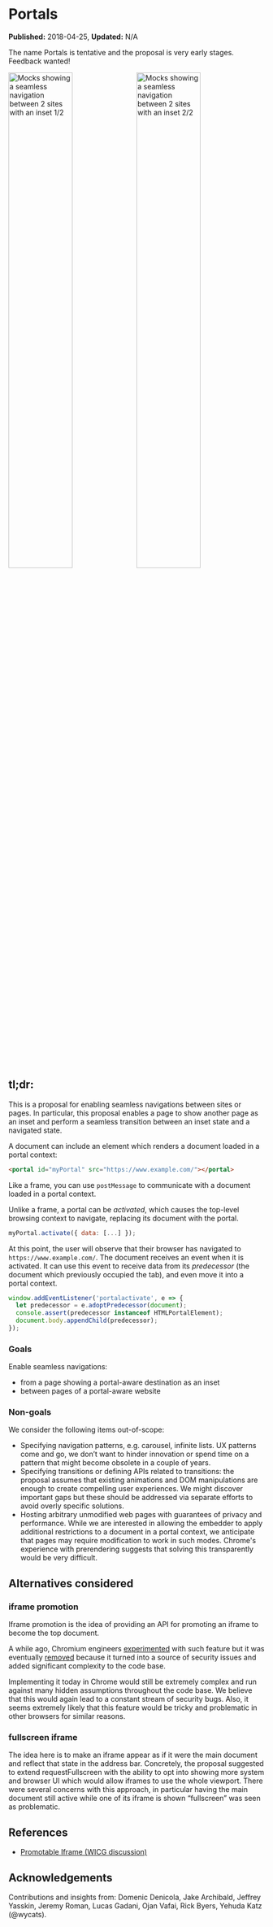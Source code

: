 # Portals
**Published:** 2018-04-25, **Updated:** N/A

The name Portals is tentative and the proposal is very early stages. Feedback wanted!

<img src="portal-mocks-1.png" alt="Mocks showing a seamless navigation between 2 sites with an inset 1/2" width="50%"><img src="portal-mocks-2.png" alt="Mocks showing a seamless navigation between 2 sites with an inset 2/2" width="50%">

## tl;dr:
This is a proposal for enabling seamless navigations between sites or pages. In particular, this proposal enables a page to show another page as an inset and perform a seamless transition between an inset state and a navigated state.

A document can include an element which renders a document loaded in a portal context:

```html
<portal id="myPortal" src="https://www.example.com/"></portal>
```

Like a frame, you can use `postMessage` to communicate with a document loaded in a portal context.

Unlike a frame, a portal can be *activated*, which causes the top-level browsing context to navigate, replacing its document with the portal.

```js
myPortal.activate({ data: [...] });
```

At this point, the user will observe that their browser has navigated to `https://www.example.com/`. The document receives an event when it is activated. It can use this event to receive data from its *predecessor* (the document which previously occupied the tab), and even move it into a portal context.

```js
window.addEventListener('portalactivate', e => {
  let predecessor = e.adoptPredecessor(document);
  console.assert(predecessor instanceof HTMLPortalElement);
  document.body.appendChild(predecessor);
});
```

### Goals

Enable seamless navigations:
 - from a page showing a portal-aware destination as an inset
 - between pages of a portal-aware website

### Non-goals

We consider the following items out-of-scope:
 - Specifying navigation patterns, e.g. carousel, infinite lists. UX patterns come and go, we don’t want to hinder innovation or spend time on a pattern that might become obsolete in a couple of years.
 - Specifying transitions or defining APIs related to transitions: the proposal assumes that existing animations and DOM manipulations are enough to create compelling user experiences. We might discover important gaps but these should be addressed via separate efforts to avoid overly specific solutions.
 - Hosting arbitrary unmodified web pages with guarantees of privacy and performance. While we are interested in allowing the embedder to apply additional restrictions to a document in a portal context, we anticipate that pages may require modification to work in such modes. Chrome's experience with prerendering suggests that solving this transparently would be very difficult.

## Alternatives considered
### iframe promotion
Iframe promotion is the idea of providing an API for promoting an iframe to become the top document. 

A while ago, Chromium engineers [experimented](https://bugs.webkit.org/show_bug.cgi?id=32848) with such feature but it was eventually [removed](https://bugs.webkit.org/show_bug.cgi?id=81590) because it turned into a source of security issues and added significant complexity to the code base.

Implementing it today in Chrome would still be extremely complex and run against many hidden assumptions throughout the code base. We believe that this would again lead to a constant stream of security bugs. Also, it seems extremely likely that this feature would be tricky and problematic in other browsers for similar reasons.

### fullscreen iframe
The idea here is to make an iframe appear as if it were the main document and reflect that state in the address bar. Concretely, the proposal suggested to extend requestFullscreen with the ability to opt into showing more system and browser UI which would allow iframes to use the whole viewport. There were several concerns with this approach, in particular having the main document still active while one of its iframe is shown “fullscreen” was seen as problematic.

## References
 - [Promotable Iframe (WICG discussion)](https://discourse.wicg.io/t/proposal-for-promotable-iframe/2375/11)

## Acknowledgements
Contributions and insights from: Domenic Denicola, Jake Archibald, Jeffrey Yasskin, Jeremy Roman, Lucas Gadani, Ojan Vafai, Rick Byers, Yehuda Katz (@wycats).
